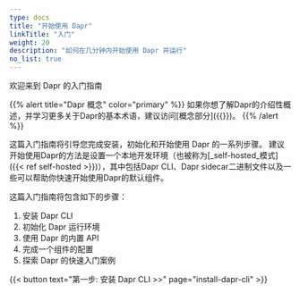 ```yaml
---
type: docs
title: "开始使用 Dapr"
linkTitle: "入门"
weight: 20
description: "如何在几分钟内开始使用 Dapr 并运行"
no_list: true
---
```


欢迎来到 Dapr 的入门指南

{{% alert title="Dapr 概念" color="primary" %}}
如果你想了解Dapr的介绍性概述，并学习更多关于Dapr的基本术语，建议访问[概念部分]({{<ref concepts>}})。
{{% /alert %}}

这篇入门指南将引导您完成安装，初始化和开始使用 Dapr 的一系列步骤。 建议开始使用Dapr的方法是设置一个本地开发环境（也被称为[_self-hosted_模式]({{< ref self-hosted >}})），其中包括Dapr CLI、Dapr sidecar二进制文件以及一些可以帮助你快速开始使用Dapr的默认组件。

这篇入门指南将包含如下的步骤：
1. 安装 Dapr CLI
1. 初始化 Dapr 运行环境
1. 使用 Dapr 的内置 API
1. 完成一个组件的配置
1. 探索 Dapr 的快速入门案例

{{< button text="第一步: 安装 Dapr CLI >>" page="install-dapr-cli" >}}
<br><br>